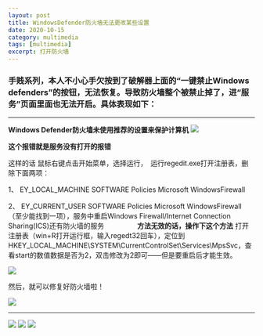 ```yaml
---
layout: post
title: WindowsDefender防火墙无法更改某些设置
date: 2020-10-15
category: multimedia
tags: [multimedia]
excerpt: 打开防火墙
---
```



### 手贱系列，本人不小心手欠按到了破解器上面的“一键禁止Windows defenders”的按钮，无法恢复。导致防火墙整个被禁止掉了，进“服务”页面里面也无法开启。具体表现如下：

---
**Windows Defender防火墙未使用推荐的设置来保护计算机**
![](http://www.bbvdd.com/d/20201015142519mgp.png)


**这个报错就是服务没有打开的报错**

这样的话
鼠标右键点击开始菜单，选择运行，　运行regedit.exe打开注册表，删除下面两项：

1、
EY_LOCAL_MACHINE SOFTWARE Policies Microsoft WindowsFirewall

2、
EY_CURRENT_USER SOFTWARE Policies Microsoft WindowsFirewall（至少能找到一项），服务中重启Windows Firewall/Internet Connection Sharing(ICS)还有防火墙的服务
　　
　　
**方法无效的话，操作下这个方法**
打开注册表（win+R打开运行框，输入regedt32回车），定位到HKEY_LOCAL_MACHINE\SYSTEM\CurrentControlSet\Services\MpsSvc，查看start的数值数据是否为2，双击修改为2即可——但是要重启后才能生效。

![](http://www.bbvdd.com/d/20201015145402pwg.png)


然后，就可以修复好防火墙啦！

![](http://www.bbvdd.com/d/20201015145735t5k.png)

---
![](http://img31.mtime.cn/mg/2016/02/05/145836.38850143_210X210X4.jpg)
![](http://img31.mtime.cn/mg/2016/02/05/145836.38850143_210X210X4.jpg)
![](http://img31.mtime.cn/mg/2016/02/05/145836.38850143_210X210X4.jpg)
